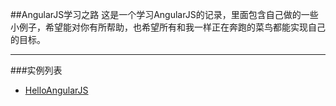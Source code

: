 ##AngularJS学习之路
这是一个学习AngularJS的记录，里面包含自己做的一些小例子，希望能对你有所帮助，也希望所有和我一样正在奔跑的菜鸟都能实现自己的目标。

---
###实例列表
+ [HelloAngularJS](https://github.com/Andyliwr/AngularJSStudy/blob/master/HelloAngularJS/index.html)
